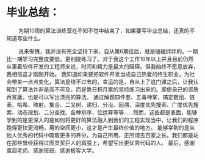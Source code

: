 # 毕业总结：
&nbsp; &nbsp; &nbsp; &nbsp; 为期10周的算法训练营在不知不觉中结束了，如果要写毕业总结，还真的不知道写些什么。 </br>
	
&nbsp; &nbsp; &nbsp; &nbsp; 说来惭愧，我并没有完全坚持下来，自从第6期往后，就是磕磕绊绊的。一期比一期学习完整度要低，更别提练习了。对于我这个工作10年以上并且目前仍然从事着软件开发的工程师来说，时间和精力是最大的阻碍。但我始终不愿意放弃，我相信这才刚刚开始。
	我知道如果要把软件开发当成自己热爱的终生职业，为社会带来一点点变化，算法是绕不过去的，幸运的是，自从上了这门课之后，让我认知到了算法并非是高不可及，而是靠日积月累的坚持练习出来的。即使自己的资质再贫庸，也是可以写出漂亮的算法。
	通过解题四件套、五毒神掌，搞定数组、链表、哈希、映射、集合、二叉树、递归、分治、回溯、深度优先搜索、广度优先搜索、动态规划、二分查找、各种排序、位运算等等……然而，这些都是表面，能够学到的是更深入的是如何将更好的算法融入到我们的工程实现当中，让我们的程序跑得更快更流畅，用的空间更小，这才是产生最终价值的地方。
	能够学到的是从他人优秀的代码中吸取更多的养分，为自己所用，正所谓去百家之长。我们都是站在那些曾经获得过图灵奖巨人的肩膀上，希望写出更优秀代码的人。
	最后，感谢覃超老师、感谢班班，感谢极客大学。
